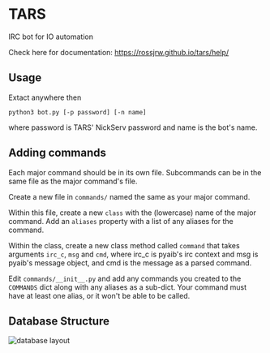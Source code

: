 # TARS
IRC bot for IO automation

Check here for documentation: https://rossjrw.github.io/tars/help/

## Usage

Extact anywhere then

```
python3 bot.py [-p password] [-n name]
```

where password is TARS' NickServ password and name is the bot's name.

## Adding commands

Each major command should be in its own file. Subcommands can be in the same file
as the major command's file.

Create a new file in `commands/` named the same as your major command.

Within this file, create a new `class` with the (lowercase) name of the major
command. Add an `aliases` property with a list of any aliases for the command.

Within the class, create a new class method called `command` that takes
arguments `irc_c`, `msg` and `cmd`, where irc_c is pyaib's irc context and msg
is pyaib's message object, and cmd is the message as a parsed command.

Edit `commands/__init__.py` and add any commands you created to the `COMMANDS`
dict along with any aliases as a sub-dict. Your command must have at least one
alias, or it won't be able to be called.

## Database Structure

![database layout](https://raw.githubusercontent.com/rossjrw/tars/master/database.png)
